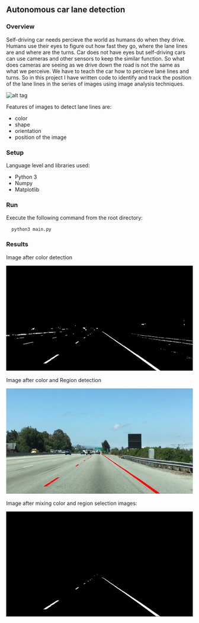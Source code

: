 
## Autonomous car lane detection

### Overview

Self-driving car needs percieve the world as humans do when they drive. 
Humans use their eyes to figure out how fast they go, where the lane lines are and where are the turns. Car does not have eyes but
self-driving cars can use cameras and other sensors to keep the similar function. So what does cameras are seeing as we drive down
the road is not the same as what we perceive. We have to teach the car how to percieve lane lines and turns.
So in this project I have written code to identify and track the position of the lane lines in the series of images using image
analysis techniques.  
  
  ![alt tag](https://d17h27t6h515a5.cloudfront.net/topher/2016/August/57b4b3ff_test/test.jpg)
  
Features of images to detect lane lines are:
  * color
  * shape
  * orientation
  * position of the image
  
  
### Setup
  
Language level and libraries used:
  * Python 3
  * Numpy
  * Matplotlib
  
  
### Run
Execute the following command from the root directory:

  ```
    python3 main.py 
  ```
  
  
### Results

Image after color detection

![alt tag](./imgs/color-lane-selection.jpg)

Image after color and Region detection

![alt tag](./imgs/region-lane-selection.jpg)

Image after mixing color and region selection images:

![alt tag](./imgs/region-color-lane-selection.jpg)
